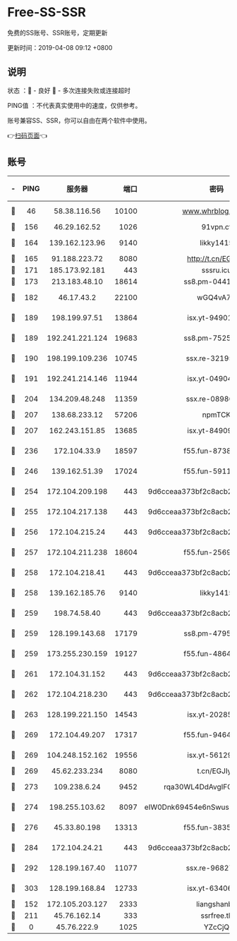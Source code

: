 # Free-SS-SSR

免费的SS账号、SSR账号，定期更新

更新时间：2019-04-08 09:12 +0800

## 说明

状态     ：🙂 - 良好 🙁 - 多次连接失败或连接超时

PING值   ：不代表真实使用中的速度，仅供参考。

账号兼容SS、SSR，你可以自由在两个软件中使用。

👉[扫码页面](https://liesauer.github.io/Free-SS-SSR/)👈

## 账号

|-|PING|服务器|端口|密码|加密方式|区域|
|:----:|:----:|:-----:|-----:|:----:|:----:|:----:|
|🙂|46|58.38.116.56|10100|www.whrblog.online|aes-256-cfb|CN|
|🙂|156|46.29.162.52|1026|91vpn.cf|rc4-md5|RU|
|🙂|164|139.162.123.96|9140|likky1415|aes-256-cfb|JP|
|🙂|165|91.188.223.72|8080|http://t.cn/EGJIyrl|rc4-md5|RU|
|🙂|171|185.173.92.181|443|sssru.icu|rc4-md5|RU|
|🙂|173|213.183.48.10|18614|ss8.pm-04416552|rc4-md5|RU|
|🙂|182|46.17.43.2|22100|wGQ4vA7D|aes-256-gcm|RU|
|🙂|189|198.199.97.51|13864|isx.yt-94901280|aes-256-cfb|US|
|🙂|189|192.241.221.124|19683|ss8.pm-75256760|aes-256-cfb|US|
|🙂|190|198.199.109.236|10745|ssx.re-32195658|aes-256-cfb|US|
|🙂|191|192.241.214.146|11944|isx.yt-04904484|aes-256-cfb|US|
|🙂|204|134.209.48.248|11359|ssx.re-08986796|aes-256-cfb|US|
|🙂|207|138.68.233.12|57206|npmTCK|rc4-md5|US|
|🙂|207|162.243.151.85|13685|isx.yt-84909187|aes-256-cfb|US|
|🙂|236|172.104.33.9|18597|f55.fun-87384833|aes-256-cfb|SG|
|🙂|246|139.162.51.39|17024|f55.fun-59119337|aes-256-cfb|SG|
|🙂|254|172.104.209.198|443|9d6cceaa373bf2c8acb22e60b6a58be6|aes-256-cfb|US|
|🙂|255|172.104.217.138|443|9d6cceaa373bf2c8acb22e60b6a58be6|aes-256-cfb|US|
|🙂|256|172.104.215.24|443|9d6cceaa373bf2c8acb22e60b6a58be6|aes-256-cfb|US|
|🙂|257|172.104.211.238|18604|f55.fun-25694598|aes-256-cfb|US|
|🙂|258|172.104.218.41|443|9d6cceaa373bf2c8acb22e60b6a58be6|aes-256-cfb|US|
|🙂|258|139.162.185.76|9140|likky1415|aes-256-cfb|DE|
|🙂|259|198.74.58.40|443|9d6cceaa373bf2c8acb22e60b6a58be6|aes-256-cfb|US|
|🙂|259|128.199.143.68|17179|ss8.pm-47958720|aes-256-cfb|SG|
|🙂|259|173.255.230.159|19127|f55.fun-48647805|aes-256-cfb|US|
|🙂|261|172.104.31.152|443|9d6cceaa373bf2c8acb22e60b6a58be6|aes-256-cfb|US|
|🙂|262|172.104.218.230|443|9d6cceaa373bf2c8acb22e60b6a58be6|aes-256-cfb|US|
|🙂|263|128.199.221.150|14543|isx.yt-20285065|aes-256-cfb|SG|
|🙂|269|172.104.49.207|17317|f55.fun-94641583|aes-256-cfb|SG|
|🙂|269|104.248.152.162|19556|isx.yt-56129369|aes-256-cfb|SG|
|🙂|269|45.62.233.234|8080|t.cn/EGJIyrl|rc4-md5|CA|
|🙂|273|109.238.6.24|9452|rqa30WL4DdAvgIFG6Fs3znzTa|aes-256-cfb|FR|
|🙂|274|198.255.103.62|8097|eIW0Dnk69454e6nSwuspv9DmS201tQ0D|aes-256-cfb|US|
|🙂|276|45.33.80.198|13313|f55.fun-38359488|aes-256-cfb|US|
|🙂|284|172.104.24.21|443|9d6cceaa373bf2c8acb22e60b6a58be6|aes-256-cfb|US|
|🙂|292|128.199.167.40|11077|ssx.re-96827305|aes-256-cfb|SG|
|🙂|303|128.199.168.84|12733|isx.yt-63406033|aes-256-cfb|SG|
|🙁|152|172.105.203.127|2333|liangshanbo|chacha20|JP|
|🙁|211|45.76.162.14|333|ssrfree.tk|rc4|SG|
|🙁|0|45.76.222.9|1025|YZcCjQ|rc4-md5|JP|
